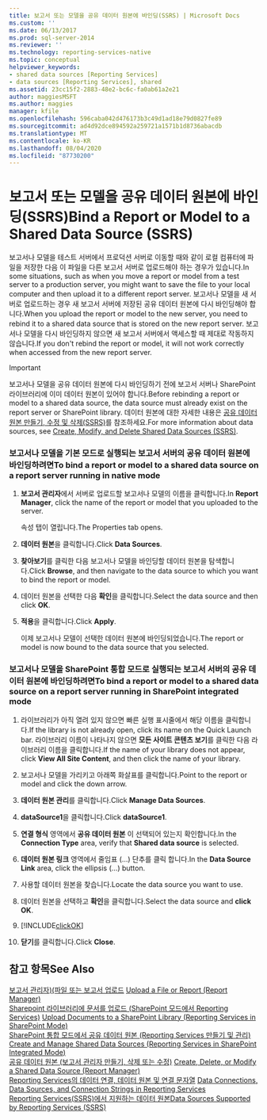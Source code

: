 ```yaml
---
title: 보고서 또는 모델을 공유 데이터 원본에 바인딩(SSRS) | Microsoft Docs
ms.custom: ''
ms.date: 06/13/2017
ms.prod: sql-server-2014
ms.reviewer: ''
ms.technology: reporting-services-native
ms.topic: conceptual
helpviewer_keywords:
- shared data sources [Reporting Services]
- data sources [Reporting Services], shared
ms.assetid: 23cc15f2-2883-48e2-bc6c-fa0ab61a2e21
author: maggiesMSFT
ms.author: maggies
manager: kfile
ms.openlocfilehash: 596caba042d476173b3c49d1ad18e79d0827fe89
ms.sourcegitcommit: ad4d92dce894592a259721a1571b1d8736abacdb
ms.translationtype: MT
ms.contentlocale: ko-KR
ms.lasthandoff: 08/04/2020
ms.locfileid: "87730200"
---
```

# <a name="bind-a-report-or-model-to-a-shared-data-source-ssrs"></a><span data-ttu-id="f07cd-102">보고서 또는 모델을 공유 데이터 원본에 바인딩(SSRS)</span><span class="sxs-lookup"><span data-stu-id="f07cd-102">Bind a Report or Model to a Shared Data Source (SSRS)</span></span>
  <span data-ttu-id="f07cd-103">보고서나 모델을 테스트 서버에서 프로덕션 서버로 이동할 때와 같이 로컬 컴퓨터에 파일을 저장한 다음 이 파일을 다른 보고서 서버로 업로드해야 하는 경우가 있습니다.</span><span class="sxs-lookup"><span data-stu-id="f07cd-103">In some situations, such as when you move a report or model from a test server to a production server, you might want to save the file to your local computer and then upload it to a different report server.</span></span> <span data-ttu-id="f07cd-104">보고서나 모델을 새 서버로 업로드하는 경우 새 보고서 서버에 저장된 공유 데이터 원본에 다시 바인딩해야 합니다.</span><span class="sxs-lookup"><span data-stu-id="f07cd-104">When you upload the report or model to the new server, you need to rebind it to a shared data source that is stored on the new report server.</span></span> <span data-ttu-id="f07cd-105">보고서나 모델을 다시 바인딩하지 않으면 새 보고서 서버에서 액세스할 때 제대로 작동하지 않습니다.</span><span class="sxs-lookup"><span data-stu-id="f07cd-105">If you don't rebind the report or model, it will not work correctly when accessed from the new report server.</span></span>  
  
> [!IMPORTANT]  
>  <span data-ttu-id="f07cd-106">보고서나 모델을 공유 데이터 원본에 다시 바인딩하기 전에 보고서 서버나 SharePoint 라이브러리에 이미 데이터 원본이 있어야 합니다.</span><span class="sxs-lookup"><span data-stu-id="f07cd-106">Before rebinding a report or model to a shared data source, the data source must already exist on the report server or SharePoint library.</span></span> <span data-ttu-id="f07cd-107">데이터 원본에 대한 자세한 내용은 [공유 데이터 원본 만들기, 수정 및 삭제&#40;SSRS&#41;](create-modify-and-delete-shared-data-sources-ssrs.md)를 참조하세요.</span><span class="sxs-lookup"><span data-stu-id="f07cd-107">For more information about data sources, see [Create, Modify, and Delete Shared Data Sources &#40;SSRS&#41;](create-modify-and-delete-shared-data-sources-ssrs.md).</span></span>  
  
### <a name="to-bind-a-report-or-model-to-a-shared-data-source-on-a-report-server-running-in-native-mode"></a><span data-ttu-id="f07cd-108">보고서나 모델을 기본 모드로 실행되는 보고서 서버의 공유 데이터 원본에 바인딩하려면</span><span class="sxs-lookup"><span data-stu-id="f07cd-108">To bind a report or model to a shared data source on a report server running in native mode</span></span>  
  
1.  <span data-ttu-id="f07cd-109">**보고서 관리자**에서 서버로 업로드할 보고서나 모델의 이름을 클릭합니다.</span><span class="sxs-lookup"><span data-stu-id="f07cd-109">In **Report Manager**, click the name of the report or model that you uploaded to the server.</span></span>  
  
     <span data-ttu-id="f07cd-110">속성 탭이 열립니다.</span><span class="sxs-lookup"><span data-stu-id="f07cd-110">The Properties tab opens.</span></span>  
  
2.  <span data-ttu-id="f07cd-111">**데이터 원본**을 클릭합니다.</span><span class="sxs-lookup"><span data-stu-id="f07cd-111">Click **Data Sources**.</span></span>  
  
3.  <span data-ttu-id="f07cd-112">**찾아보기**를 클릭한 다음 보고서나 모델을 바인딩할 데이터 원본을 탐색합니다.</span><span class="sxs-lookup"><span data-stu-id="f07cd-112">Click **Browse**, and then navigate to the data source to which you want to bind the report or model.</span></span>  
  
4.  <span data-ttu-id="f07cd-113">데이터 원본을 선택한 다음 **확인**을 클릭합니다.</span><span class="sxs-lookup"><span data-stu-id="f07cd-113">Select the data source and then click **OK**.</span></span>  
  
5.  <span data-ttu-id="f07cd-114">**적용**을 클릭합니다.</span><span class="sxs-lookup"><span data-stu-id="f07cd-114">Click **Apply**.</span></span>  
  
     <span data-ttu-id="f07cd-115">이제 보고서나 모델이 선택한 데이터 원본에 바인딩되었습니다.</span><span class="sxs-lookup"><span data-stu-id="f07cd-115">The report or model is now bound to the data source that you selected.</span></span>  
  
### <a name="to-bind-a-report-or-model-to-a-shared-data-source-on-a-report-server-running-in-sharepoint-integrated-mode"></a><span data-ttu-id="f07cd-116">보고서나 모델을 SharePoint 통합 모드로 실행되는 보고서 서버의 공유 데이터 원본에 바인딩하려면</span><span class="sxs-lookup"><span data-stu-id="f07cd-116">To bind a report or model to a shared data source on a report server running in SharePoint integrated mode</span></span>  
  
1.  <span data-ttu-id="f07cd-117">라이브러리가 아직 열려 있지 않으면 빠른 실행 표시줄에서 해당 이름을 클릭합니다.</span><span class="sxs-lookup"><span data-stu-id="f07cd-117">If the library is not already open, click its name on the Quick Launch bar.</span></span> <span data-ttu-id="f07cd-118">라이브러리 이름이 나타나지 않으면 **모든 사이트 콘텐츠 보기**를 클릭한 다음 라이브러리 이름을 클릭합니다.</span><span class="sxs-lookup"><span data-stu-id="f07cd-118">If the name of your library does not appear, click **View All Site Content**, and then click the name of your library.</span></span>  
  
2.  <span data-ttu-id="f07cd-119">보고서나 모델을 가리키고 아래쪽 화살표를 클릭합니다.</span><span class="sxs-lookup"><span data-stu-id="f07cd-119">Point to the report or model and click the down arrow.</span></span>  
  
3.  <span data-ttu-id="f07cd-120">**데이터 원본 관리**를 클릭합니다.</span><span class="sxs-lookup"><span data-stu-id="f07cd-120">Click **Manage Data Sources**.</span></span>  
  
4.  <span data-ttu-id="f07cd-121">**dataSource1**을 클릭합니다.</span><span class="sxs-lookup"><span data-stu-id="f07cd-121">Click **dataSource1**.</span></span>  
  
5.  <span data-ttu-id="f07cd-122">**연결 형식** 영역에서 **공유 데이터 원본** 이 선택되어 있는지 확인합니다.</span><span class="sxs-lookup"><span data-stu-id="f07cd-122">In the **Connection Type** area, verify that **Shared data source** is selected.</span></span>  
  
6.  <span data-ttu-id="f07cd-123">**데이터 원본 링크** 영역에서 줄임표 (...) 단추를 클릭 합니다.</span><span class="sxs-lookup"><span data-stu-id="f07cd-123">In the **Data Source Link** area, click the ellipsis (...) button.</span></span>  
  
7.  <span data-ttu-id="f07cd-124">사용할 데이터 원본을 찾습니다.</span><span class="sxs-lookup"><span data-stu-id="f07cd-124">Locate the data source you want to use.</span></span>  
  
8.  <span data-ttu-id="f07cd-125">데이터 원본을 선택하고 **확인**을 클릭합니다.</span><span class="sxs-lookup"><span data-stu-id="f07cd-125">Select the data source and **click OK**.</span></span>  
  
9. [!INCLUDE[clickOK](../../includes/clickok-md.md)]  
  
10. <span data-ttu-id="f07cd-126">**닫기**를 클릭합니다.</span><span class="sxs-lookup"><span data-stu-id="f07cd-126">Click **Close**.</span></span>  
  
## <a name="see-also"></a><span data-ttu-id="f07cd-127">참고 항목</span><span class="sxs-lookup"><span data-stu-id="f07cd-127">See Also</span></span>  
 <span data-ttu-id="f07cd-128">[보고서 관리자&#41;&#40;파일 또는 보고서 업로드](../reports/upload-a-file-or-report-report-manager.md) </span><span class="sxs-lookup"><span data-stu-id="f07cd-128">[Upload a File or Report &#40;Report Manager&#41;](../reports/upload-a-file-or-report-report-manager.md) </span></span>  
 <span data-ttu-id="f07cd-129">[Sharepoint 라이브러리에 문서를 업로드 &#40;SharePoint 모드에서 Reporting Services&#41;](../upload-documents-to-a-sharepoint-library-reporting-services-in-sharepoint-mode.md) </span><span class="sxs-lookup"><span data-stu-id="f07cd-129">[Upload Documents to a SharePoint Library &#40;Reporting Services in SharePoint Mode&#41;](../upload-documents-to-a-sharepoint-library-reporting-services-in-sharepoint-mode.md) </span></span>  
 <span data-ttu-id="f07cd-130">[SharePoint 통합 모드에서 공유 데이터 원본 &#40;Reporting Services 만들기 및 관리&#41;](../create-manage-shared-data-sources-reporting-services-sharepoint-integrated-mode.md) </span><span class="sxs-lookup"><span data-stu-id="f07cd-130">[Create and Manage Shared Data Sources &#40;Reporting Services in SharePoint Integrated Mode&#41;](../create-manage-shared-data-sources-reporting-services-sharepoint-integrated-mode.md) </span></span>  
 <span data-ttu-id="f07cd-131">[공유 데이터 원본 &#40;보고서 관리자 만들기, 삭제 또는 수정&#41;](../create-delete-or-modify-a-shared-data-source-report-manager.md) </span><span class="sxs-lookup"><span data-stu-id="f07cd-131">[Create, Delete, or Modify a Shared Data Source &#40;Report Manager&#41;](../create-delete-or-modify-a-shared-data-source-report-manager.md) </span></span>  
 <span data-ttu-id="f07cd-132">[Reporting Services의 데이터 연결, 데이터 원본 및 연결 문자열](../data-connections-data-sources-and-connection-strings-in-reporting-services.md) </span><span class="sxs-lookup"><span data-stu-id="f07cd-132">[Data Connections, Data Sources, and Connection Strings in Reporting Services](../data-connections-data-sources-and-connection-strings-in-reporting-services.md) </span></span>  
 [<span data-ttu-id="f07cd-133">Reporting Services&#40;SSRS&#41;에서 지원하는 데이터 원본</span><span class="sxs-lookup"><span data-stu-id="f07cd-133">Data Sources Supported by Reporting Services &#40;SSRS&#41;</span></span>](../create-deploy-and-manage-mobile-and-paginated-reports.md)  
  
  
